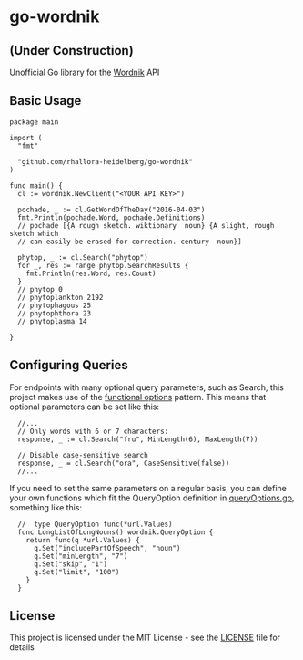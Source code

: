 # go-wordnik
## (Under Construction)
Unofficial Go library for the [Wordnik](https://www.wordnik.com/) API

## Basic Usage
```golang
package main

import (
  "fmt"

  "github.com/rhallora-heidelberg/go-wordnik"
)

func main() {
  cl := wordnik.NewClient("<YOUR API KEY>")

  pochade, _ := cl.GetWordOfTheDay("2016-04-03")
  fmt.Println(pochade.Word, pochade.Definitions)
  // pochade [{A rough sketch. wiktionary  noun} {A slight, rough sketch which
  // can easily be erased for correction. century  noun}]

  phytop, _ := cl.Search("phytop")
  for _, res := range phytop.SearchResults {
    fmt.Println(res.Word, res.Count)
  }
  // phytop 0
  // phytoplankton 2192
  // phytophagous 25
  // phytophthora 23
  // phytoplasma 14

}
```

## Configuring Queries
For endpoints with many optional query parameters, such as Search, this project makes use of the [functional options](https://commandcenter.blogspot.com/2014/01/self-referential-functions-and-design.html) pattern. This means that optional parameters can be set like this:
```golang
  //...
  // Only words with 6 or 7 characters:
  response, _ := cl.Search("fru", MinLength(6), MaxLength(7))

  // Disable case-sensitive search
  response, _ = cl.Search("ora", CaseSensitive(false))
  //...
```

If you need to set the same parameters on a regular basis, you can define your own functions which fit the QueryOption definition in [queryOptions.go](queryOptions.go), something like this:
```golang
  //  type QueryOption func(*url.Values)
  func LongListOfLongNouns() wordnik.QueryOption {
    return func(q *url.Values) {
      q.Set("includePartOfSpeech", "noun")
      q.Set("minLength", "7")
      q.Set("skip", "1")
      q.Set("limit", "100")
    }
  }

```


## License
This project is licensed under the MIT License - see the [LICENSE](LICENSE) file for details
